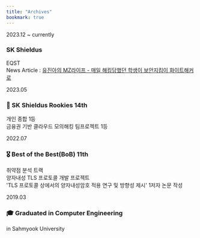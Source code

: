 ```yaml
---
title: "Archives"
bookmark: true
---
```


<link rel="stylesheet" href="/assets/css/timeline.css" />
<div class="timeline">
  <div class="timeline-item">
    <div class="timeline-date">2023.12 ~ currently</div>
    <div class="timeline-content">
      <h3>SK Shieldus</h3>
      <p>EQST<br/>News Article :
        <a href="https://www.dt.co.kr/contents.html?article_no=2025040602109931092002" target="_blank">
          유진아의 MZ라이프 - 매일 해킹당했던 학생이 보안지킴이 화이트해커로
        </a>
      </p>
    </div>
  </div>

  <div class="timeline-item">
    <div class="timeline-date">2023.05</div>
    <div class="timeline-content">
      <h3>🥇 SK Shieldus Rookies 14th</h3>
      <p>개인 종합 1등<br>금융권 기반 클라우드 모의해킹 팀프로젝트 1등</p>
    </div>
  </div>

  <div class="timeline-item">
    <div class="timeline-date">2022.07</div>
    <div class="timeline-content">
      <h3>🎖️ Best of the Best(BoB) 11th</h3>
      <p>취약점 분석 트랙<br>양자내성 TLS 프로토콜 개발 프로젝트<br>'TLS 프로토콜 상에서의 양자내성암호 적용 연구 및 방향성 제시' 1저자 논문 작성</p>
    </div>
  </div>

  <div class="timeline-item">
    <div class="timeline-date">2019.03</div>
    <div class="timeline-content">
      <h3>🎓 Graduated in Computer Engineering</h3>
      <p>in Sahmyook University</p>
    </div>
  </div>

</div>
